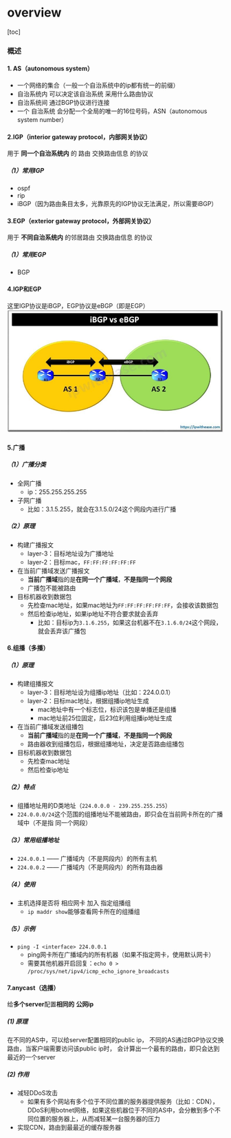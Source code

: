 # overview

[toc]

### 概述

#### 1. AS（autonomous system）
* 一个网络的集合（一般一个自治系统中的ip都有统一的前缀）
* 自治系统内 可以决定该自治系统 采用什么路由协议
* 自治系统间 通过BGP协议进行连接
* 一个 自治系统 会分配一个全局的唯一的16位号码，ASN（autonomous system number）

#### 2.IGP（interior gateway protocol，内部网关协议）
用于 **同一个自治系统内** 的 路由 交换路由信息 的协议

##### （1）常用IGP
* ospf
* rip
* iBGP（因为路由条目太多，光靠原先的IGP协议无法满足，所以需要iBGP）

#### 3.EGP（exterior gateway protocol，外部网关协议）
用于 **不同自治系统内** 的邻居路由 交换路由信息 的协议

##### （1）常用EGP
* BGP

#### 4.IGP和EGP
这里IGP协议是iBGP，EGP协议是eBGP（即是EGP）
![](./imgs/overview_01.jpg)

#### 5.广播

##### （1）广播分类
* 全网广播
  * ip：255.255.255.255
* 子网广播
  * 比如：3.1.5.255，就会在3.1.5.0/24这个网段内进行广播

##### （2）原理
* 构建广播报文
  * layer-3：目标地址设为广播地址
  * layer-2：目标mac，`FF:FF:FF:FF:FF:FF`
* 在当前广播域发送广播报文
  * **当前广播域**指的是**在同一个广播域**，**不是指同一个网段**
  * 广播包不能被路由
* 目标机器收到数据包
  * 先检查mac地址，如果mac地址为`FF:FF:FF:FF:FF:FF`，会接收该数据包
  * 然后检查ip地址，如果ip地址不符合要求就会丢弃
    * 比如：目标ip为`3.1.6.255`，如果这台机器不在`3.1.6.0/24`这个网段，就会丢弃该广播包

#### 6.组播（多播）

##### （1）原理
* 构建组播报文
  * layer-3：目标地址设为组播ip地址（比如：224.0.0.1）
  * layer-2：目标mac地址，根据组播ip地址生成
    * mac地址中有一个标志位，标识该包是单播还是组播
    * mac地址前25位固定，后23位利用组播ip地址生成
* 在当前广播域发送组播包
  * **当前广播域**指的是**在同一个广播域**，**不是指同一个网段**
  * 路由器收到组播包后，根据组播地址，决定是否路由组播包
* 目标机器收到数据包
  * 先检查mac地址
  * 然后检查ip地址

##### （2）特点
* 组播地址用的D类地址（`224.0.0.0 - 239.255.255.255`）
* `224.0.0.0/24`这个范围的组播地址不能被路由，即只会在当前网卡所在的广播域中（不是指 同一个网段）

##### （3）常用组播地址
* `224.0.0.1` —— 广播域内（不是网段内）的所有主机
* `224.0.0.2` —— 广播域内（不是网段内）的所有路由器

##### （4）使用
* 主机选择是否将 相应网卡 加入 指定组播组
  * `ip maddr show`能够查看网卡所在的组播组

##### （5）示例
* `ping -I <interface> 224.0.0.1`
  * ping网卡所在广播域内的所有机器（如果不指定网卡，使用默认网卡）
  * 需要其他机器开启回复：`echo 0 > /proc/sys/net/ipv4/icmp_echo_ignore_broadcasts`

#### 7.anycast（选播）

给**多个server**配置**相同的** **公网ip**

##### (1) 原理
在不同的AS中，可以给server配置相同的public ip，
不同的AS通过BGP协议交换路由，当客户端需要访问该public ip时，
会计算出一个最有的路由，即只会达到最近的一个server

##### (2) 作用
* 减轻DDoS攻击
  * 如果有多个网站有多个位于不同位置的服务器提供服务（比如：CDN），DDoS利用botnet网络，如果这些机器位于不同的AS中，会分散到多个不同位置的服务器上，从而减轻某一台服务器的压力
* 实现CDN，路由到最最近的缓存服务器
